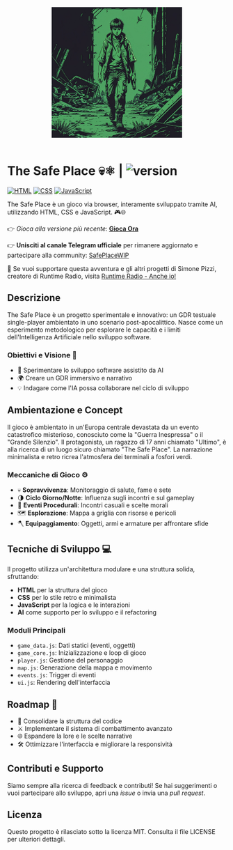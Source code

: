 <div style="text-align: center;">
  <img src="image/thesafeplace_immagine.jpg" width="300" />
  </br>
  </br>
</div>

# The Safe Place 💀⚛️ | ![version](https://img.shields.io/badge/version-0.7.17-green.svg)

[![HTML](https://img.shields.io/badge/HTML-5-orange?logo=html5)](https://developer.mozilla.org/en-US/docs/Web/HTML) [![CSS](https://img.shields.io/badge/CSS-3-blue?logo=css3)](https://developer.mozilla.org/en-US/docs/Web/CSS) [![JavaScript](https://img.shields.io/badge/JavaScript-ES6-yellow?logo=javascript)](https://developer.mozilla.org/en-US/docs/Web/JavaScript)

The Safe Place è un gioco via browser, interamente sviluppato tramite AI, utilizzando HTML, CSS e JavaScript. 🎮🌐

👉 _Gioca alla versione più recente_: **[Gioca Ora](https://pitz72.github.io/SafePlace_80s-TestualGDRProject/)**

👉 **Unisciti al canale Telegram ufficiale** per rimanere aggiornato e partecipare alla community: [SafePlaceWIP](https://t.me/SafePlaceWIP)

💖 Se vuoi supportare questa avventura e gli altri progetti di Simone Pizzi, creatore di Runtime Radio, visita [Runtime Radio - Anche io!](https://runtimeradio.it/ancheio/)

## Descrizione

The Safe Place è un progetto sperimentale e innovativo: un GDR testuale single-player ambientato in uno scenario post-apocalittico. Nasce come un esperimento metodologico per esplorare le capacità e i limiti dell'Intelligenza Artificiale nello sviluppo software.

### Obiettivi e Visione 🌱

- 🧠 Sperimentare lo sviluppo software assistito da AI
- 🌍 Creare un GDR immersivo e narrativo
- 💡 Indagare come l'IA possa collaborare nel ciclo di sviluppo

## Ambientazione e Concept

Il gioco è ambientato in un'Europa centrale devastata da un evento catastrofico misterioso, conosciuto come la "Guerra Inespressa" o il "Grande Silenzio". Il protagonista, un ragazzo di 17 anni chiamato "Ultimo", è alla ricerca di un luogo sicuro chiamato "The Safe Place". La narrazione minimalista e retro ricrea l'atmosfera dei terminali a fosfori verdi.

### Meccaniche di Gioco ⚙️

- 💀 **Sopravvivenza**: Monitoraggio di salute, fame e sete
- 🌗 **Ciclo Giorno/Notte**: Influenza sugli incontri e sul gameplay
- 🔄 **Eventi Procedurali**: Incontri casuali e scelte morali
- 🗺️ **Esplorazione**: Mappa a griglia con risorse e pericoli
- 🪓 **Equipaggiamento**: Oggetti, armi e armature per affrontare sfide

## Tecniche di Sviluppo 💻

Il progetto utilizza un'architettura modulare e una struttura solida, sfruttando:

- **HTML** per la struttura del gioco
- **CSS** per lo stile retro e minimalista
- **JavaScript** per la logica e le interazioni
- **AI** come supporto per lo sviluppo e il refactoring

### Moduli Principali

- `game_data.js`: Dati statici (eventi, oggetti)
- `game_core.js`: Inizializzazione e loop di gioco
- `player.js`: Gestione del personaggio
- `map.js`: Generazione della mappa e movimento
- `events.js`: Trigger di eventi
- `ui.js`: Rendering dell'interfaccia

## Roadmap 🚧

- 📝 Consolidare la struttura del codice
- ⚔️ Implementare il sistema di combattimento avanzato
- 🌐 Espandere la lore e le scelte narrative
- 🛠️ Ottimizzare l'interfaccia e migliorare la responsività

## Contributi e Supporto

Siamo sempre alla ricerca di feedback e contributi! Se hai suggerimenti o vuoi partecipare allo sviluppo, apri una _issue_ o invia una _pull request_.

## Licenza

Questo progetto è rilasciato sotto la licenza MIT. Consulta il file LICENSE per ulteriori dettagli.
